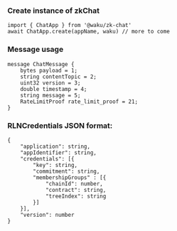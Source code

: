 ### Create instance of zkChat
```
import { ChatApp } from '@waku/zk-chat'
await ChatApp.create(appName, waku) // more to come
```

### Message usage
```
message ChatMessage {
    bytes payload = 1;
    string contentTopic = 2;
    uint32 version = 3;
    double timestamp = 4;
    string message = 5;
    RateLimitProof rate_limit_proof = 21;
}
```

### RLNCredentials JSON format:
```
{
    "application": string,
    "appIdentifier": string,
    "credentials": [{
        "key": string,
        "commitment": string,
        "membershipGroups" : [{
            "chainId": number,
            "contract": string,
            "treeIndex": string
        }]
    }],
    "version": number
}
```